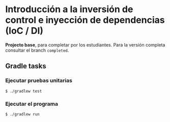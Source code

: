 # Introducción a la inversión de control e inyección de dependencias (IoC / DI)

**Projecto base**, para completar por los estudiantes. Para la versión completa consultar el branch `completed`.

## Gradle tasks

### Ejecutar pruebas unitarias

```console
$ ./gradlew test
```

### Ejecutar el programa

```console
$ ./gradlew run
```
